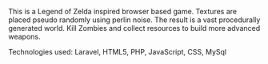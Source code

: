 This is a Legend of Zelda inspired browser based game.  Textures are placed pseudo randomly using perlin noise.  The result is a vast procedurally generated world.  Kill Zombies and collect resources to build more advanced weapons.  

Technologies used: Laravel, HTML5, PHP, JavaScript, CSS, MySql
